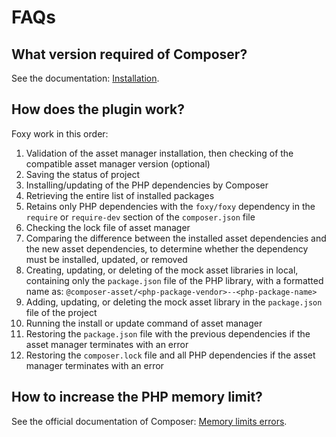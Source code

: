 FAQs
====

What version required of Composer?
----------------------------------

See the documentation: [Installation](index.md#installation).

How does the plugin work?
-------------------------

Foxy work in this order:

1. Validation of the asset manager installation, then checking of the compatible asset manager version (optional)
2. Saving  the status of project
3. Installing/updating of the PHP dependencies by Composer
4. Retrieving the entire list of installed packages
5. Retains only PHP dependencies with the `foxy/foxy` dependency in the `require` or `require-dev` section of the `composer.json` file
6. Checking the lock file of asset manager
7. Comparing the difference between the installed asset dependencies and the new asset dependencies, to determine whether the dependency must be installed, updated, or removed
8. Creating, updating, or deleting of the mock asset libraries in local, containing only the `package.json` file of the PHP library, with a formatted name as: `@composer-asset/<php-package-vendor>--<php-package-name>`
9. Adding, updating, or deleting the mock asset library in the `package.json` file of the project
10. Running the install or update command of asset manager
11. Restoring the `package.json` file with the previous dependencies if the asset manager terminates with an error
12. Restoring the `composer.lock` file and all PHP dependencies if the asset manager terminates with an error

How to increase the PHP memory limit?
-------------------------------------

See the official documentation of Composer: [Memory limits errors](https://getcomposer.org/doc/articles/troubleshooting.md#memory-limit-errors).
